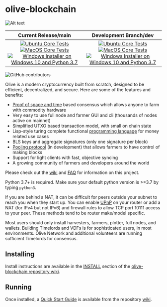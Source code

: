 # olive-blockchain

![Alt text](https://www.oliveblockchain.co/img/olive_logo.svg)

| Current Release/main | Development Branch/dev |
|         :---:          |          :---:         |
| [![Ubuntu Core Tests](https://github.com/Olive-Network/olive-blockchain/actions/workflows/build-test-ubuntu-core.yml/badge.svg)](https://github.com/Olive-Network/olive-blockchain/actions/workflows/build-test-ubuntu-core.yml) [![MacOS Core Tests](https://github.com/Olive-Network/olive-blockchain/actions/workflows/build-test-macos-core.yml/badge.svg)](https://github.com/Olive-Network/olive-blockchain/actions/workflows/build-test-macos-core.yml) [![Windows Installer on Windows 10 and Python 3.7](https://github.com/Olive-Network/olive-blockchain/actions/workflows/build-windows-installer.yml/badge.svg)](https://github.com/Olive-Network/olive-blockchain/actions/workflows/build-windows-installer.yml)  |  [![Ubuntu Core Tests](https://github.com/Olive-Network/olive-blockchain/actions/workflows/build-test-ubuntu-core.yml/badge.svg?branch=dev)](https://github.com/Olive-Network/olive-blockchain/actions/workflows/build-test-ubuntu-core.yml) [![MacOS Core Tests](https://github.com/Olive-Network/olive-blockchain/actions/workflows/build-test-macos-core.yml/badge.svg?branch=dev)](https://github.com/Olive-Network/olive-blockchain/actions/workflows/build-test-macos-core.yml) [![Windows Installer on Windows 10 and Python 3.7](https://github.com/Olive-Network/olive-blockchain/actions/workflows/build-windows-installer.yml/badge.svg?branch=dev)](https://github.com/Olive-Network/olive-blockchain/actions/workflows/build-windows-installer.yml) |

![GitHub contributors](https://img.shields.io/github/contributors/Olive-Network/olive-blockchain?logo=GitHub)

Olive is a modern cryptocurrency built from scratch, designed to be efficient, decentralized, and secure. Here are some of the features and benefits:
* [Proof of space and time](https://docs.google.com/document/d/1tmRIb7lgi4QfKkNaxuKOBHRmwbVlGL4f7EsBDr_5xZE/edit) based consensus which allows anyone to farm with commodity hardware
* Very easy to use full node and farmer GUI and cli (thousands of nodes active on mainnet)
* Simplified UTXO based transaction model, with small on chain state
* Lisp-style turing complete functional [programming language](https://olivelisp.com/) for money related use cases
* BLS keys and aggregate signatures (only one signature per block)
* [Pooling protocol](https://www.oliveblockchain.co/2020/11/10/pools-in-olive.html) (in development) that allows farmers to have control of making blocks
* Support for light clients with fast, objective syncing
* A growing community of farmers and developers around the world

Please check out the [wiki](https://github.com/Olive-Network/olive-blockchain/wiki)
and [FAQ](https://github.com/Olive-Network/olive-blockchain/wiki/FAQ) for
information on this project.

Python 3.7+ is required. Make sure your default python version is >=3.7
by typing `python3`.

If you are behind a NAT, it can be difficult for peers outside your subnet to
reach you when they start up. You can enable
[UPnP](https://www.homenethowto.com/ports-and-nat/upnp-automatic-port-forward/)
on your router or add a NAT (for IPv4 but not IPv6) and firewall rules to allow
TCP port 10111 access to your peer.
These methods tend to be router make/model specific.

Most users should only install harvesters, farmers, plotter, full nodes, and wallets.
Building Timelords and VDFs is for sophisticated users, in most environments.
Olive Network and additional volunteers are running sufficient Timelords
for consensus.

## Installing

Install instructions are available in the
[INSTALL](https://github.com/Olive-Network/olive-blockchain/wiki/INSTALL)
section of the
[olive-blockchain repository wiki](https://github.com/Olive-Network/olive-blockchain/wiki).

## Running

Once installed, a
[Quick Start Guide](https://github.com/Olive-Network/olive-blockchain/wiki/Quick-Start-Guide)
is available from the repository
[wiki](https://github.com/Olive-Network/olive-blockchain/wiki).
